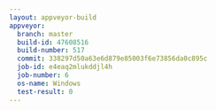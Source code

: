 ```yaml
---
layout: appveyor-build
appveyor:
  branch: master
  build-id: 47608516
  build-number: 517
  commit: 338297d50a63e6d879e85003f6e73856da0c895c
  job-id: e4eaq2mlukddjl4h
  job-number: 6
  os-name: Windows
  test-result: 0
---
```

